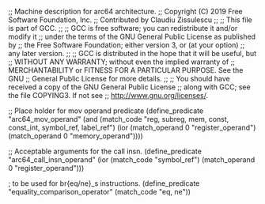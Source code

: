 ;; Machine description for arc64 architecture.
;; Copyright (C) 2019 Free Software Foundation, Inc.
;; Contributed by Claudiu Zissulescu
;;
;; This file is part of GCC.
;;
;; GCC is free software; you can redistribute it and/or modify it
;; under the terms of the GNU General Public License as published by
;; the Free Software Foundation; either version 3, or (at your option)
;; any later version.
;;
;; GCC is distributed in the hope that it will be useful, but
;; WITHOUT ANY WARRANTY; without even the implied warranty of
;; MERCHANTABILITY or FITNESS FOR A PARTICULAR PURPOSE.  See the GNU
;; General Public License for more details.
;;
;; You should have received a copy of the GNU General Public License
;; along with GCC; see the file COPYING3.  If not see
;; <http://www.gnu.org/licenses/>.

;; Place holder for mov operand predicate
(define_predicate "arc64_mov_operand"
  (and (match_code "reg, subreg, mem, const, const_int, symbol_ref, label_ref")
       (ior (match_operand 0 "register_operand")
	    (match_operand 0 "memory_operand"))))

;; Acceptable arguments for the call insn.
(define_predicate "arc64_call_insn_operand"
  (ior (match_code "symbol_ref")
       (match_operand 0 "register_operand")))

; to be used for br{eq/ne}_s instructions.
(define_predicate "equality_comparison_operator"
  (match_code "eq, ne"))
